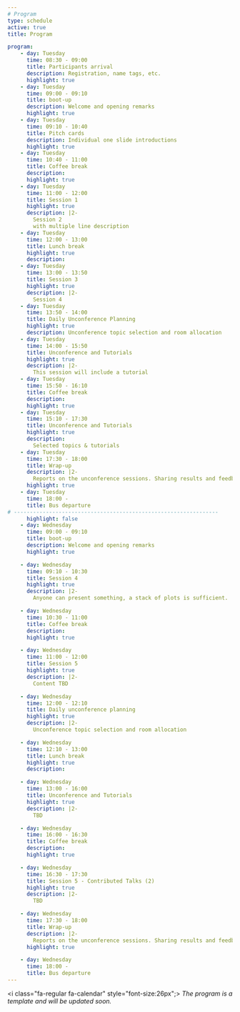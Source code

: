```yaml
---
# Program
type: schedule
active: true
title: Program

program:
    - day: Tuesday
      time: 08:30 - 09:00
      title: Participants arrival
      description: Registration, name tags, etc.
      highlight: true
    - day: Tuesday
      time: 09:00 - 09:10
      title: boot-up
      description: Welcome and opening remarks
      highlight: true
    - day: Tuesday
      time: 09:10 - 10:40
      title: Pitch cards
      description: Individual one slide introductions
      highlight: true
    - day: Tuesday
      time: 10:40 - 11:00
      title: Coffee break
      description:
      highlight: true
    - day: Tuesday
      time: 11:00 - 12:00
      title: Session 1
      highlight: true
      description: |2-
        Session 2
        with multiple line description
    - day: Tuesday
      time: 12:00 - 13:00
      title: Lunch break
      highlight: true
      description:
    - day: Tuesday
      time: 13:00 - 13:50
      title: Session 3
      highlight: true
      description: |2-
        Session 4
    - day: Tuesday
      time: 13:50 - 14:00
      title: Daily Unconference Planning
      highlight: true
      description: Unconference topic selection and room allocation
    - day: Tuesday
      time: 14:00 - 15:50
      title: Unconference and Tutorials
      highlight: true
      description: |2-
        This session will include a tutorial
    - day: Tuesday
      time: 15:50 - 16:10
      title: Coffee break
      description:
      highlight: true
    - day: Tuesday
      time: 15:10 - 17:30
      title: Unconference and Tutorials
      highlight: true
      description:
        Selected topics & tutorials
    - day: Tuesday
      time: 17:30 - 18:00
      title: Wrap-up
      description: |2-
        Reports on the unconference sessions. Sharing results and feedback.
      highlight: true
    - day: Tuesday
      time: 18:00 -
      title: Bus departure
# ----------------------------------------------------------------
      highlight: false
    - day: Wednesday
      time: 09:00 - 09:10
      title: boot-up
      description: Welcome and opening remarks
      highlight: true

    - day: Wednesday
      time: 09:10 - 10:30
      title: Session 4
      highlight: true
      description: |2-
        Anyone can present something, a stack of plots is sufficient.

    - day: Wednesday
      time: 10:30 - 11:00
      title: Coffee break
      description:
      highlight: true

    - day: Wednesday
      time: 11:00 - 12:00
      title: Session 5
      highlight: true
      description: |2-
        Content TBD

    - day: Wednesday
      time: 12:00 - 12:10
      title: Daily unconference planning
      highlight: true
      description: |2-
        Unconference topic selection and room allocation

    - day: Wednesday
      time: 12:10 - 13:00
      title: Lunch break
      highlight: true
      description:

    - day: Wednesday
      time: 13:00 - 16:00
      title: Unconference and Tutorials
      highlight: true
      description: |2-
        TBD

    - day: Wednesday
      time: 16:00 - 16:30
      title: Coffee break
      description:
      highlight: true

    - day: Wednesday
      time: 16:30 - 17:30
      title: Session 5 - Contributed Talks (2)
      highlight: true
      description: |2-
        TBD

    - day: Wednesday
      time: 17:30 - 18:00
      title: Wrap-up
      description: |2-
        Reports on the unconference sessions. Sharing results and feedback.
      highlight: true

    - day: Wednesday
      time: 18:00 -
      title: Bus departure
---
```


<i class="fa-regular fa-calendar" style="font-size:26px";></i> _The program is a template and will be updated soon._